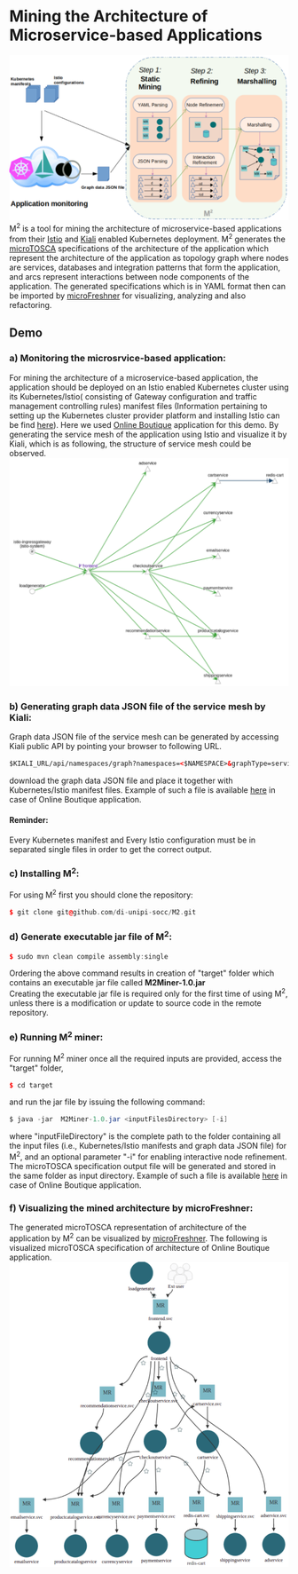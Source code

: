 # Mining the Architecture of Microservice-based Applications
![](BirdEye.png)
M<sup>2</sup> is a tool for mining the architecture of microservice-based applications from their [Istio](https://istio.io/latest/) and [Kiali](https://kiali.io/) enabled Kubernetes deployment. M<sup>2</sup> generates the [microTOSCA](https://github.com/di-unipi-socc/microTOSCA) specifications of the architecture of the application which represent the architecture of the application as topology graph where nodes are services, databases and integration patterns that form the application, and arcs represent interactions between node components of the application. The generated specifications which is in YAML format then can be imported by [microFreshner](https://github.com/di-unipi-socc/microFreshener) for visualizing, analyzing and also refactoring. 


## Demo
### a) Monitoring the microsrvice-based application:
For mining the architecture of a microservice-based application, the application should be deployed on an Istio enabled Kubernetes cluster using its Kubernetes/Istio( consisting of Gateway configuration and traffic management controlling rules) manifest files (Information pertaining to setting up the Kubernetes cluster provider platform and installing Istio can be find [here](https://istio.io/latest/docs/setup/platform-setup/)). Here we used [Online Boutique](https://github.com/GoogleCloudPlatform/microservices-demo) application for this demo. By generating the service mesh of the application using Istio and visualize it by Kiali, which is as following, the structure of service mesh could be observed.
![](./data/examples/OnlineBoutique/kiali.png)
### b) Generating graph data JSON file of the service mesh by Kiali:
Graph data JSON file of the service mesh can be generated by accessing Kiali public API by pointing your browser to following URL.
```html
$KIALI_URL/api/namespaces/graph?namespaces=<$NAMESPACE>&graphType=service
```
download the graph data JSON file and place it together with Kubernetes/Istio manifest files. Example of such a file is available [here](./data/examples/OnlineBoutique/kiali.json) in case of Online Boutique application.
#### Reminder:
Every Kubernetes manifest and Every Istio configuration must be in separated single files in order to get the correct output.
### c) Installing M<sup>2</sup>:
For using M<sup>2</sup> first you should clone the repository:
```c++
$ git clone git@github.com/di-unipi-socc/M2.git
```
### d) Generate executable jar file of M<sup>2</sup>:
```c++
$ sudo mvn clean compile assembly:single
```
Ordering the above command results in creation of "target" folder which contains an executable jar file called <b>M2Miner-1.0.jar</b>  
Creating the executable jar file is required only for the first time of using M<sup>2</sup>, unless there is a modification or update to source code in the remote repository.

### e) Running M<sup>2</sup> miner:
For running M<sup>2</sup> miner once all the required inputs are provided, access the "target" folder,
```c++
$ cd target
```
and run the jar file by issuing the following command:
```java
$ java -jar  M2Miner-1.0.jar <inputFilesDirectory> [-i]
```
where "inputFileDirectory" is the complete path to the folder containing all the input files (i.e., Kubernetes/Istio manifests and graph data JSON file) for M<sup>2</sup>, and an optional parameter "-i" for enabling interactive node refinement.
   The microTOSCA specification output file will be generated and stored in the same folder as input directory. Example of such a file is available [here](./data/examples/OnlineBoutique/microTOSCA.yml) in case of Online Boutique application.
### f) Visualizing the mined architecture by microFreshner:
The generated microTOSCA representation of architecture of the application by M<sup>2</sup> can be visualized by [microFreshner](https://github.com/di-unipi-socc/microFreshener). The following is visualized microTOSCA specification of architecture of Online Boutique application. 
![](./data/examples/OnlineBoutique/online-boutique-m2miner.png)
